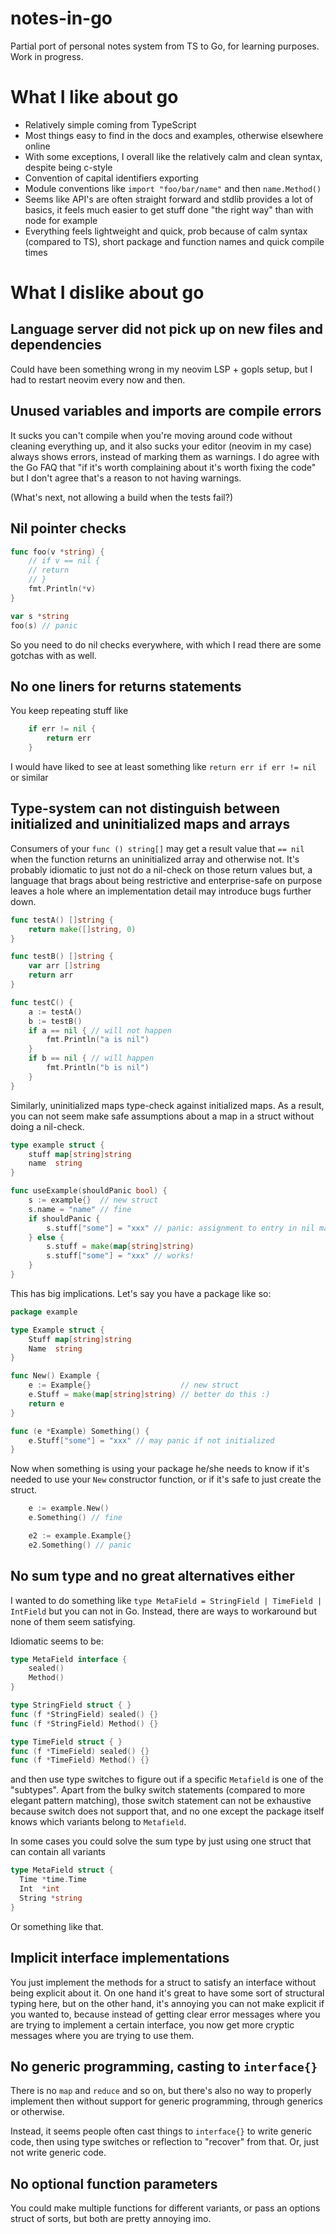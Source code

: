 # notes-in-go

Partial port of personal notes system from TS to Go, for learning purposes. Work in progress.

# What I like about go

- Relatively simple coming from TypeScript
- Most things easy to find in the docs and examples, otherwise elsewhere online
- With some exceptions, I overall like the relatively calm and clean syntax, despite being c-style
- Convention of capital identifiers exporting
- Module conventions like `import "foo/bar/name"` and then `name.Method()`
- Seems like API's are often straight forward and stdlib provides a lot of basics, it feels much easier to get stuff done "the right way" than with node for example
- Everything feels lightweight and quick, prob because of calm syntax (compared to TS), short package and function names and quick compile times

# What I dislike about go

## Language server did not pick up on new files and dependencies

Could have been something wrong in my neovim LSP + gopls setup, but I had to restart neovim every now and then.

## Unused variables and imports are compile errors

It sucks you can't compile when you're moving around code without cleaning everything up, and it also sucks your editor (neovim in my case) always shows errors, instead of marking them as warnings. I do agree with the Go FAQ that "if it's worth complaining about it's worth fixing the code" but I don't agree that's a reason to not having warnings.

(What's next, not allowing a build when the tests fail?)

## Nil pointer checks

```go
func foo(v *string) {
	// if v == nil {
	// return
	// }
	fmt.Println(*v)
}

var s *string
foo(s) // panic
```

So you need to do nil checks everywhere, with which I read there are some gotchas with as well.

## No one liners for returns statements

You keep repeating stuff like

```go
	if err != nil {
		return err
	}
```

I would have liked to see at least something like `return err if err != nil` or similar

## Type-system can not distinguish between initialized and uninitialized maps and arrays

Consumers of your `func () string[]` may get a result value that `== nil` when the function returns an uninitialized array and otherwise not. It's probably idiomatic to just not do a nil-check on those return values but, a language that brags about being restrictive and enterprise-safe on purpose leaves a hole where an implementation detail
may introduce bugs further down.

```go
func testA() []string {
	return make([]string, 0)
}

func testB() []string {
	var arr []string
	return arr
}

func testC() {
	a := testA()
	b := testB()
	if a == nil { // will not happen
		fmt.Println("a is nil")
	}
	if b == nil { // will happen
		fmt.Println("b is nil")
	}
}
```

Similarly, uninitialized maps type-check against initialized maps. As a result, you can not seem make safe assumptions about a map in a struct without doing a nil-check.

```go
type example struct {
	stuff map[string]string
	name  string
}

func useExample(shouldPanic bool) {
	s := example{}  // new struct
	s.name = "name" // fine
	if shouldPanic {
		s.stuff["some"] = "xxx" // panic: assignment to entry in nil map
	} else {
		s.stuff = make(map[string]string)
		s.stuff["some"] = "xxx" // works!
	}
}
```

This has big implications. Let's say you have a package like so:

```go
package example

type Example struct {
	Stuff map[string]string
	Name  string
}

func New() Example {
	e := Example{}                    // new struct
	e.Stuff = make(map[string]string) // better do this :)
	return e
}

func (e *Example) Something() {
	e.Stuff["some"] = "xxx" // may panic if not initialized
}
```

Now when something is using your package he/she needs to know if it's needed to use your `New` constructor function, or if it's safe to just create the struct.

```go
	e := example.New()
	e.Something() // fine

	e2 := example.Example{}
	e2.Something() // panic
```

## No sum type and no great alternatives either

I wanted to do something like `type MetaField = StringField | TimeField | IntField` but you can not in Go. Instead, there are ways to workaround but none of them seem satisfying.

Idiomatic seems to be:

```go
type MetaField interface {
	sealed()
	Method()
}

type StringField struct { }
func (f *StringField) sealed() {}
func (f *StringField) Method() {}

type TimeField struct { }
func (f *TimeField) sealed() {}
func (f *TimeField) Method() {}
```

and then use type switches to figure out if a specific `Metafield` is one of the "subtypes". Apart from the bulky switch statements (compared to more elegant pattern matching), those switch statement can not be exhaustive because switch does not support that, and no one except the package itself knows which variants belong to `Metafield`.

In some cases you could solve the sum type by just using one struct that can contain all variants

```go
type MetaField struct {
  Time *time.Time
  Int  *int
  String *string
}
```

Or something like that.

## Implicit interface implementations

You just implement the methods for a struct to satisfy an interface without being explicit about it. On one hand it's great to have some sort of structural typing here, but on the other hand, it's annoying you can not make explicit if you wanted to, because instead of getting clear error messages where you are trying to implement a certain interface, you now get more cryptic messages where you are trying to use them.

## No generic programming, casting to `interface{}`

There is no `map` and `reduce` and so on, but there's also no way to properly implement then without support for generic programming, through generics or otherwise.

Instead, it seems people often cast things to `interface{}` to write generic code, then using type switches or reflection to "recover" from that. Or, just not write generic code.

## No optional function parameters

You could make multiple functions for different variants, or pass an options struct of sorts, but both are pretty annoying imo.
